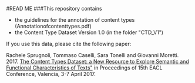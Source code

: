 #READ ME
###This repository contains
- the guidelines for the annotation of content types (Annotationofcontenttypes.pdf)
- the Content Type Dataset Version 1.0 (in the folder "CTD_V1")

If you use this data, please cite the following paper:

Rachele Sprugnoli, Tommaso Caselli, Sara Tonelli and Giovanni Moretti. 2017. <a href="http://aclweb.org/anthology/E/E17/E17-2042.pdf">The Content Types Dataset: a New Resource to Explore Semantic and Functional Characteristics of Texts"</a> in Proceedings of 15th EACL Conference, Valencia, 3-7 April 2017.

